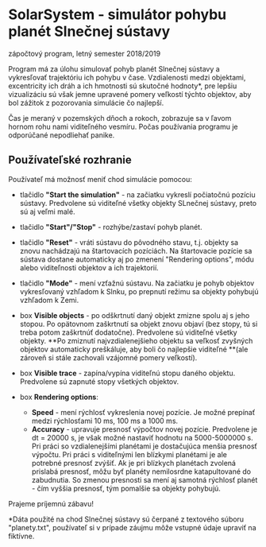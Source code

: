 # SolarSystem - simulátor pohybu planét Slnečnej sústavy
zápočtový program, letný semester 2018/2019
<br>

Program má za úlohu simulovať pohyb planét Slnečnej sústavy a vykresľovať trajektóriu ich pohybu v čase. Vzdialenosti medzi objektami, excentricity ich dráh a ich hmotnosti sú skutočné hodnoty*, pre lepšiu vizualizáciu sú však jemne upravené pomery veľkostí týchto objektov, aby bol zážitok z pozorovania simulácie čo najlepší.

Čas je meraný v pozemských dňoch a rokoch, zobrazuje sa v ľavom hornom rohu nami viditeľného vesmíru. Počas používania programu je odporúčané nepodliehať panike.



## Používateľské rozhranie
Používateľ má možnosť meniť chod simulácie pomocou:

 - tlačidlo **"Start the simulation"** - na začiatku vykreslí počiatočnú pozíciu sústavy. 
 Predvolene sú viditeľné všetky objekty SLnečnej sústavy, preto sú aj veľmi malé.
 
 - tlačidlo **"Start"/"Stop"** - rozhýbe/zastaví pohyb planét.
 - tlačidlo **"Reset"** - vráti sústavu do pôvodného stavu, t.j. objekty sa znovu nachádzajú na štartovacích pozíciách. Na štartovacie pozície sa sústava dostane automaticky aj po zmenení "Rendering options", módu alebo viditeľnosti objektov a ich trajektorií.
 - tlačidlo **"Mode"** - mení vzťažnú sústavu. Na začiatku je pohyb objektov vykresľovaný vzhľadom k Slnku, po prepnutí režimu sa objekty pohybujú vzhľadom k Zemi.
 - box **Visible objects** - po odškrtnutí daný objekt zmizne spolu aj s jeho stopou. Po opätovnom zaškrtnutí sa objekt znovu objaví (bez stopy, tú si treba potom zaškrtnúť dodatočne). Predvolene sú viditeľné všetky objekty. **Po zmiznutí najvzdialenejšieho objektu sa veľkosť zvyšných objektov automaticky preškáluje, aby boli čo najlepšie viditeľné **(ale zároveň si stále zachovali vzájomné pomery veľkostí).
 - box **Visible trace** - zapína/vypína viditeľnú stopu daného objektu. Predvolene sú zapnuté stopy všetkých objektov.
 - box **Rendering options**:
   - **Speed** - mení rýchlosť vykreslenia novej pozície. Je možné prepínať medzi rýchlosťami 10 ms, 100 ms a 1000 ms.
   - **Accuracy** - upravuje presnosť výpočtov novej pozície. Predvolene je dt = 20000 s,  je však možné nastaviť hodnotu na 5000-5000000 s. Pri práci so vzdialenejšími planétami je dostačujúca menšia presnosť výpočtu. Pri práci s viditeľnými len blízkymi planétami je ale potrebné presnosť zvýšiť. Ak je pri blízkych planétach zvolená prislabá presnosť, môžu byť planéty nemilosrdne katapultované do zabudnutia. So zmenou presnosti sa mení aj samotná rýchlosť planét - čím vyššia presnosť, tým pomalšie sa objekty pohybujú.

Prajeme príjemnú zábavu!



*Dáta použité na chod Slnečnej sústavy sú čerpané z textového súboru "planety.txt", používateľ si v prípade záujmu môže vstupné údaje upraviť na fiktívne.
